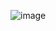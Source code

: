 ![image](https://user-images.githubusercontent.com/64472354/137569194-397261f9-b28e-4bde-bdf0-c97d376cd60c.png)
